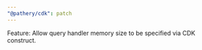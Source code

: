 ```yaml
---
"@pathery/cdk": patch
---
```


Feature: Allow query handler memory size to be specified via CDK construct.
